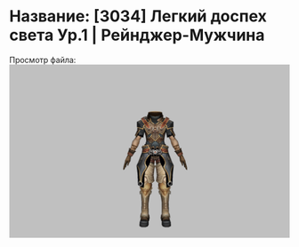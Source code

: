 # Название: [3034] Легкий доспех света Ур.1 | Рейнджер-Мужчина

Просмотр файла:
![p020002.png](p020002.png)